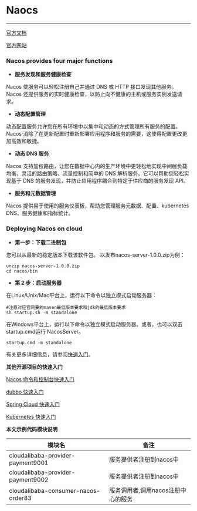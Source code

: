 # Naocs

---
[官方文档](https://github.com/alibaba/nacos)

[官方网站](https://nacos.io/zh-cn/)

### Nacos provides four major functions
- **服务发现和服务健康检查**

Nacos 使服务可以轻松注册自己并通过 DNS 或 HTTP 接口发现其他服务。Nacos 还提供服务的实时健康检查，以防止向不健康的主机或服务实例发送请求。
- **动态配置管理**

动态配置服务允许您在所有环境中以集中和动态的方式管理所有服务的配置。Nacos 消除了在更新配置时重新部署应用程序和服务的需要，这使得配置更改更加高效和敏捷。
- **动态 DNS 服务**

Nacos 支持加权路由，让您在数据中心内的生产环境中更轻松地实现中间层负载均衡、灵活的路由策略、流量控制和简单的 DNS 解析服务。它可以帮助您轻松实现基于 DNS 的服务发现，并防止应用程序耦合到特定于供应商的服务发现 API。
- **服务和元数据管理**

Nacos 提供易于使用的服务仪表板，帮助您管理服务元数据、配置、kubernetes DNS、服务健康和指标统计。

### Deploying Nacos on cloud 

- **第一步：下载二进制包**

您可以从最新的稳定版本下载该软件包。 以发布nacos-server-1.0.0.zip为例：
```shell
unzip nacos-server-1.0.0.zip
cd nacos/bin
```
- **第 2 步：启动服务器**

在Linux/Unix/Mac平台上，运行以下命令以独立模式启动服务器：
```shell
#注意对应官网要的maven最低版本要求和jdk的最低版本要求
sh startup.sh -m standalone
```
在Windows平台上，运行以下命令以独立模式启动服务器。或者，也可以双击startup.cmd运行 NacosServer。
```shell
startup.cmd -m standalone
```
有关更多详细信息，请参阅[快速入门](https://nacos.io/en-us/docs/quick-start.html)。

**其他开源项目的快速入门**

[Nacos 命令和控制台快速入门](https://nacos.io/en-us/docs/quick-start.html)

[dubbo 快速入门](https://nacos.io/en-us/docs/use-nacos-with-dubbo.html)

[Spring Cloud 快速入门](https://nacos.io/en-us/docs/quick-start-spring-cloud.html)

[Kubernetes 快速入门](https://nacos.io/en-us/docs/use-nacos-with-kubernetes.html)

**本文示例代码模块说明**

|模块名|备注|
|---|---|
|cloudalibaba-provider-payment9001|服务提供者注册到nacos中|
|cloudalibaba-provider-payment9002|服务提供者注册到nacos中|
|cloudalibaba-consumer-nacos-order83|服务调用者,调用nacos注册中心的服务|
